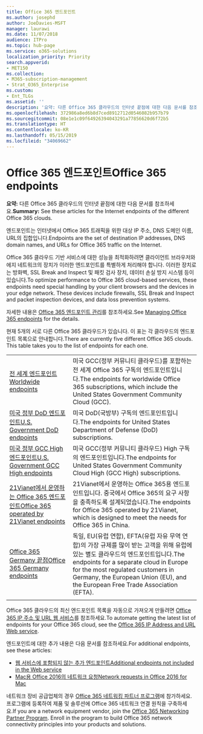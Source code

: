 ```yaml
---
title: Office 365 엔드포인트
ms.author: josephd
author: JoeDavies-MSFT
manager: laurawi
ms.date: 11/07/2018
audience: ITPro
ms.topic: hub-page
ms.service: o365-solutions
localization_priority: Priority
search.appverid:
- MET150
ms.collection:
- M365-subscription-management
- Strat_O365_Enterprise
ms.custom:
- Ent_TLGs
ms.assetid: ''
description: '요약: 다른 Office 365 클라우드의 인터넷 끝점에 대한 다음 문서를 참조하세요.'
ms.openlocfilehash: 372986a8ed6b8d7ced8912712d0546082b957b79
ms.sourcegitcommit: 08e1e1c09f64926394043291a77856620d6f72b5
ms.translationtype: HT
ms.contentlocale: ko-KR
ms.lasthandoff: 05/15/2019
ms.locfileid: "34069662"
---
```

# <a name="office-365-endpoints"></a><span data-ttu-id="1a02b-103">Office 365 엔드포인트</span><span class="sxs-lookup"><span data-stu-id="1a02b-103">Office 365 endpoints</span></span>

<span data-ttu-id="1a02b-104">**요약:** 다른 Office 365 클라우드의 인터넷 끝점에 대한 다음 문서를 참조하세요.</span><span class="sxs-lookup"><span data-stu-id="1a02b-104">**Summary:** See these articles for the Internet endpoints of the different Office 365 clouds.</span></span>
  
<span data-ttu-id="1a02b-105">엔드포인트는 인터넷에서 Office 365 트래픽을 위한 대상 IP 주소, DNS 도메인 이름, URL의 집합입니다.</span><span class="sxs-lookup"><span data-stu-id="1a02b-105">Endpoints are the set of destination IP addresses, DNS domain names, and URLs for Office 365 traffic on the Internet.</span></span> 

<span data-ttu-id="1a02b-p101">Office 365 클라우드 기반 서비스에 대한 성능을 최적화하려면 클라이언트 브라우저와 에지 네트워크의 장치가 이러한 엔드포인트를 특별하게 처리해야 합니다. 이러한 장치로는 방화벽, SSL Break and Inspect 및 패킷 검사 장치, 데이터 손실 방지 시스템 등이 있습니다.</span><span class="sxs-lookup"><span data-stu-id="1a02b-p101">To optimize performance to Office 365 cloud-based services, these endpoints need special handling by your client browsers and the devices in your edge network. These devices include firewalls, SSL Break and Inspect and packet inspection devices, and data loss prevention systems.</span></span>

<span data-ttu-id="1a02b-108">자세한 내용은 [Office 365 엔드포인트 관리](managing-office-365-endpoints.md)를 참조하세요.</span><span class="sxs-lookup"><span data-stu-id="1a02b-108">See [Managing Office 365 endpoints](managing-office-365-endpoints.md) for the details.</span></span>

<span data-ttu-id="1a02b-p102">현재 5개의 서로 다른 Office 365 클라우드가 있습니다. 이 표는 각 클라우드의 엔드포인트 목록으로 안내합니다.</span><span class="sxs-lookup"><span data-stu-id="1a02b-p102">There are currently five different Office 365 clouds. This table takes you to the list of endpoints for each one.</span></span>

|||
|:-------|:-----|
| [<span data-ttu-id="1a02b-111">전 세계 엔드포인트</span><span class="sxs-lookup"><span data-stu-id="1a02b-111">Worldwide endpoints</span></span>](urls-and-ip-address-ranges.md) | <span data-ttu-id="1a02b-112">미국 GCC(정부 커뮤니티 클라우드)를 포함하는 전 세계 Office 365 구독의 엔드포인트입니다.</span><span class="sxs-lookup"><span data-stu-id="1a02b-112">The endpoints for worldwide Office 365 subscriptions, which include the United States Government Community Cloud (GCC).</span></span> |
| [<span data-ttu-id="1a02b-113">미국 정부 DoD 엔드포인트</span><span class="sxs-lookup"><span data-stu-id="1a02b-113">U.S. Government DoD endpoints</span></span>](office-365-u-s-government-dod-endpoints.md) | <span data-ttu-id="1a02b-114">미국 DoD(국방부) 구독의 엔드포인트입니다.</span><span class="sxs-lookup"><span data-stu-id="1a02b-114">The endpoints for United States Department of Defense (DoD) subscriptions.</span></span> |
| [<span data-ttu-id="1a02b-115">미국 정부 GCC High 엔드포인트</span><span class="sxs-lookup"><span data-stu-id="1a02b-115">U.S. Government GCC High endpoints</span></span>](office-365-u-s-government-gcc-high-endpoints.md) | <span data-ttu-id="1a02b-116">미국 GCC(정부 커뮤니티 클라우드) High 구독의 엔드포인트입니다.</span><span class="sxs-lookup"><span data-stu-id="1a02b-116">The endpoints for United States Government Community Cloud High (GCC High) subscriptions.</span></span> |
| [<span data-ttu-id="1a02b-117">21Vianet에서 운영하는 Office 365 엔드포인트</span><span class="sxs-lookup"><span data-stu-id="1a02b-117">Office 365 operated by 21Vianet endpoints</span></span>](urls-and-ip-address-ranges-21vianet.md) | <span data-ttu-id="1a02b-118">21Vianet에서 운영하는 Office 365용 엔드포인트입니다. 중국에서 Office 365의 요구 사항을 충족하도록 설계되었습니다.</span><span class="sxs-lookup"><span data-stu-id="1a02b-118">The endpoints for Office 365 operated by 21Vianet, which is designed to meet the needs for Office 365 in China.</span></span> |
| [<span data-ttu-id="1a02b-119">Office 365 Germany 끝점</span><span class="sxs-lookup"><span data-stu-id="1a02b-119">Office 365 Germany endpoints</span></span>](office-365-germany-endpoints.md) | <span data-ttu-id="1a02b-120">독일, EU(유럽 연합), EFTA(유럽 자유 무역 연합)의 가장 규제를 많이 받는 고객을 위해 유럽에 있는 별도 클라우드의 엔드포인트입니다.</span><span class="sxs-lookup"><span data-stu-id="1a02b-120">The endpoints for a separate cloud in Europe for the most regulated customers in Germany, the European Union (EU), and the European Free Trade Association (EFTA).</span></span> |
|||

<span data-ttu-id="1a02b-121">Office 365 클라우드의 최신 엔드포인트 목록을 자동으로 가져오게 만들려면 [Office 365 IP 주소 및 URL 웹 서비스](office-365-ip-web-service.md)를 참조하세요.</span><span class="sxs-lookup"><span data-stu-id="1a02b-121">To automate getting the latest list of endpoints for your Office 365 cloud, see the [Office 365 IP Address and URL Web service](office-365-ip-web-service.md).</span></span>

<span data-ttu-id="1a02b-122">엔드포인트에 대한 추가 내용은 다음 문서를 참조하세요.</span><span class="sxs-lookup"><span data-stu-id="1a02b-122">For additional endpoints, see these articles:</span></span>

- [<span data-ttu-id="1a02b-123">웹 서비스에 포함되지 않는 추가 엔드포인트</span><span class="sxs-lookup"><span data-stu-id="1a02b-123">Additional endpoints not included in the Web service</span></span>](additional-office365-ip-addresses-and-urls.md)
- [<span data-ttu-id="1a02b-124">Mac용 Office 2016의 네트워크 요청</span><span class="sxs-lookup"><span data-stu-id="1a02b-124">Network requests in Office 2016 for Mac</span></span>](network-requests-in-office-2016-for-mac.md)

<span data-ttu-id="1a02b-p103">네트워크 장비 공급업체의 경우 [Office 365 네트워킹 파트너 프로그램](office-365-networking-partner-program.md)에 참가하세요. 프로그램에 등록하여 제품 및 솔루션에 Office 365 네트워크 연결 원칙을 구축하세요.</span><span class="sxs-lookup"><span data-stu-id="1a02b-p103">If you are a network equipment vendor, join the [Office 365 Networking Partner Program](office-365-networking-partner-program.md). Enroll in the program to build Office 365 network connectivity principles into your products and solutions.</span></span> 
